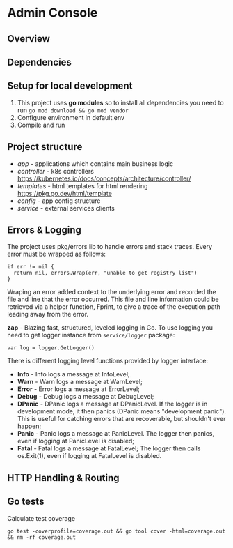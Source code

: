 # Admin Console

## Overview

## Dependencies

## Setup for local development
1. This project uses **go modules** so to install all dependencies you need to run
`go mod download && go mod vendor`
2. Configure environment in default.env
3. Compile and run

## Project structure
- *app* - applications which contains main business logic
- *controller* - k8s controllers https://kubernetes.io/docs/concepts/architecture/controller/
- *templates* - html templates for html rendering https://pkg.go.dev/html/template
- *config* - app config structure
- *service* - external services clients

## Errors & Logging
The project uses pkg/errors lib to handle errors and stack traces. Every error must be wrapped as follows:
```
if err != nil {
  return nil, errors.Wrap(err, "unable to get registry list")
}
```
Wraping an error added context to the underlying error and recorded the file and 
line that the error occurred. This file and line information could be retrieved via a 
helper function, Fprint, to give a trace of the execution path leading away from the error.

**zap** - Blazing fast, structured, leveled logging in Go.
To use logging you need to get logger instance from `service/logger` package:
```
var log = logger.GetLogger()
```
There is different logging level functions provided by logger interface:
- **Info** - Info logs a message at InfoLevel;
- **Warn** - Warn logs a message at WarnLevel;
- **Error** - Error logs a message at ErrorLevel;
- **Debug** - Debug logs a message at DebugLevel;
- **DPanic** - DPanic logs a message at DPanicLevel. If the logger is in development mode, it then panics 
(DPanic means "development panic"). This is useful for catching errors that are recoverable, but shouldn't ever happen;
- **Panic** - Panic logs a message at PanicLevel. The logger then panics, even if logging at PanicLevel is disabled;
- **Fatal** - Fatal logs a message at FatalLevel; The logger then calls os.Exit(1), 
even if logging at FatalLevel is disabled.

## HTTP Handling & Routing

## Go tests
Calculate test coverage
```
go test -coverprofile=coverage.out && go tool cover -html=coverage.out && rm -rf coverage.out
```